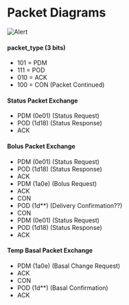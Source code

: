 # Packet Diagrams
![Alert](https://rawgit.com/openaps/omnidocs/master/packets/packet.svg)

#### packet_type (3 bits)

 * 101 = PDM
 * 111 = POD
 * 010 = ACK
 * 100 = CON (Packet Continued)

#### Status Packet Exchange 

 * PDM (0e01) (Status Request)
 * POD (1d18) (Status Response)
 * ACK

#### Bolus Packet Exchange

 * PDM (0e01) (Status Request)
 * POD (1d18) (Status Response)
 * ACK
 * PDM (1a0e) (Bolus Request)
 * ACK
 * CON
 * POD (1d**) (Delivery Confirmation??)
 * CON
 * PDM (0e01) (Status Request)
 * POD (1d18) (Status Response)
 * ACK

#### Temp Basal Packet Exchange

 * PDM (1a0e) (Basal Change Request)
 * ACK
 * CON
 * POD (1d**) (Basal Confirmation)
 * ACK
